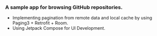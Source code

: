 ### A sample app for browsing GitHub repositories.

- Implementing pagination from remote data and local cache by using Paging3 + Retrofit + Room.
- Using Jetpack Compose for UI Development.
